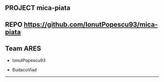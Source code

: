 ## PROJECT mica-piata

## REPO https://github.com/IonutPopescu93/mica-piata

## Team ARES
- IonutPopescu93 
    
- BudacuVlad 

---
